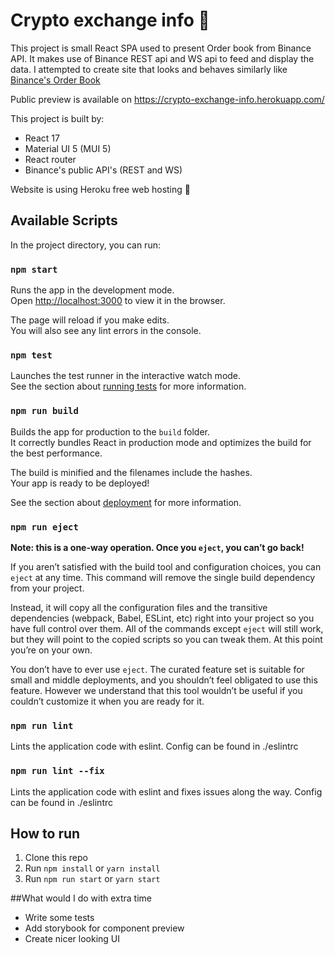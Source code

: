 # Crypto exchange info 💱

This project is small React SPA used to present Order book from Binance API. It makes use of Binance REST api and WS api to feed and display the data. 
I attempted to create site that looks and behaves similarly like [Binance's Order Book](https://www.binance.com/en/orderbook/BTC_USDT)

Public preview is available on https://crypto-exchange-info.herokuapp.com/

This project is built by:

- React 17
- Material UI 5 (MUI 5)
- React router
- Binance's public API's (REST and WS)

Website is using Heroku free web hosting 🚀


## Available Scripts

In the project directory, you can run:

### `npm start`

Runs the app in the development mode.\
Open [http://localhost:3000](http://localhost:3000) to view it in the browser.

The page will reload if you make edits.\
You will also see any lint errors in the console.

### `npm test`

Launches the test runner in the interactive watch mode.\
See the section about [running tests](https://facebook.github.io/create-react-app/docs/running-tests) for more information.

### `npm run build`

Builds the app for production to the `build` folder.\
It correctly bundles React in production mode and optimizes the build for the best performance.

The build is minified and the filenames include the hashes.\
Your app is ready to be deployed!

See the section about [deployment](https://facebook.github.io/create-react-app/docs/deployment) for more information.

### `npm run eject`

**Note: this is a one-way operation. Once you `eject`, you can’t go back!**

If you aren’t satisfied with the build tool and configuration choices, you can `eject` at any time. This command will remove the single build dependency from your project.

Instead, it will copy all the configuration files and the transitive dependencies (webpack, Babel, ESLint, etc) right into your project so you have full control over them. All of the commands except `eject` will still work, but they will point to the copied scripts so you can tweak them. At this point you’re on your own.

You don’t have to ever use `eject`. The curated feature set is suitable for small and middle deployments, and you shouldn’t feel obligated to use this feature. However we understand that this tool wouldn’t be useful if you couldn’t customize it when you are ready for it.

### `npm run lint`

Lints the application code with eslint. Config can be found in ./eslintrc

### `npm run lint --fix`

Lints the application code with eslint and fixes issues along the way. Config can be found in ./eslintrc

## How to run

1. Clone this repo
2. Run `npm install` or `yarn install`
3. Run `npm run start` or `yarn start`

##What would I do with extra time

- Write some tests
- Add storybook for component preview
- Create nicer looking UI